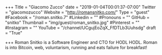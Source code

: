+++
Title = "Giacomo Zucco"
date = "2019-01-04T00:01:37-07:00"
Twitter = "giacomozucco"
Website = "http://romansnitko.com/"
Type = "guest"
#Facebook = "/roman.snitko.7"
#Linkedin = ""
#Pronouns = ""
GitHub = "snitko"
Thumbnail = "img/guest/roman_snitko.jpg"
#Pinterest = ""
#Instagram = ""
YouTube = "/channel/UCgujEoZqX_FfDTLb3Uuhsdg"
draft = "True"

+++
Roman Snitko is a Software Engineer and CTO for HODL HODL. Roman is into Bitcoin, web, voluntarism, running and eats failure for breakfast!
